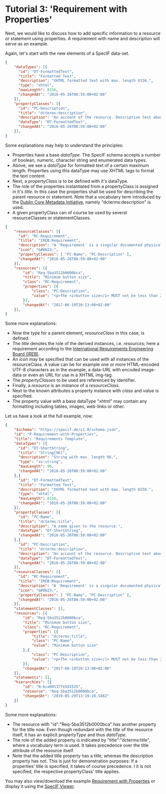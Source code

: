 # Tutorial 3: 'Requirement with Properties'

Next, we would like to discuss how to add specific information to a resource or statement using properties. A requirement with name and description will serve as an example.

Again, let's start with the new elements of a SpecIF data-set.

```json
{
    "dataTypes": [{
      "id": "DT-FormattedText",
      "title": "Formatted Text",
      "description": "XHTML formatted text with max. length 8156.",
      "type": "xhtml",
      "maxLength": 8156,
      "changedAt": "2016-05-26T08:59:00+02:00"
    }],
    "propertyClasses": [{
      "id": "PC-Description",
      "title": "dcterms:description",
      "description": "An account of the resource. Descriptive text about the resource represented as rich text in XHTML.",
      "dataType": "DT-FormattedText",
      "changedAt": "2016-05-26T08:59:00+02:00"
    }],
}
```

Some explanations may help to understand the principles:
- Properties have a base *dataType*. The SpecIF schema accepts a number of boolean, numeric, character string and enumerated data types.
- Above, we see a *dataType* for formatted text of a certain maximum length. Properties using this dataType may use XHTML tags to format the text content.
- Next, a *propertyClass* is to be defined with it's dataType. 
- The role of the properties instantiated from a propertyClass is assigned in it's *title*. In this case the properties shall be used for describing the parent resource or statement. Note that a vocabulary term introduced by the [Dublin Core Metadata Initiative](https://dublincore.org/), namely \"dcterms:description\" is used.
- A given propertyClass can of course be used by several resourceClasses or statementClasses.


```json
{
    "resourceClasses": [{
      "id": "RC-Requirement",
      "title": "IREB:Requirement",
      "description": "A 'Requirement' is a singular documented physical and functional need that a particular design, product or process must be able to perform.",
      "icon": "&#8623;",
      "propertyClasses": [ "PC-Name", "PC-Description" ],
      "changedAt": "2016-05-26T08:59:00+02:00"
    }],
    "resources": [{
        "id": "Req-5ba3512b0000bca",
        "title": "Minimum button size",
        "class": "RC-Requirement",
        "properties": [{
            "class": "PC-Description",
            "value": "<p>The <i>button size</i> MUST not be less than 2 cm in diameter.</p>"
        }],
        "changedAt": "2017-06-19T20:13:08+02:00"
    }],
}
```

Some more explanations:
- Now the type for a parent element, *resourceClass* in this case, is defined. 
- The *title* denotes the role of the derived instances, i.e. *resources*; here a requirement according to the [International Requirements Engineering Board (IREB)](https://www.ireb.org/de/).
- An *icon* may be specified that can be used with all instances of the resourceClass. A value can be for example one or more HTML-encoded UTF-8 characters as in the example, a data-URL with encoded image-data or even an URL for use in a XHTML img-tag.
- The *propertyClasses* to be used are referenced by identifier.
- Finally, a *resource* is an instance of a *resourceClass*.
- Next to the known attributes a property instance with *class* and *value* is specified.
- The property value with a base dataType \"xhtml\" may contain any formatting including tables, images, web-links or other.


Let us have a look at the full example, now:

```json
{
    "$schema": "https://specif.de/v1.0/schema.json",
    "id": "P-Requirement-with-Properties",
    "title": "Requirements Template",
    "dataTypes": [{
      "id": "DT-ShortString",
      "title": "String[96]",
      "description": "String with max. length 96.",
      "type": "xs:string",
      "maxLength": 96,
      "changedAt": "2016-05-26T08:59:00+02:00"
    },{
      "id": "DT-FormattedText",
      "title": "Formatted Text",
      "description": "XHTML formatted text with max. length 8156.",
      "type": "xhtml",
      "maxLength": 8156,
      "changedAt": "2016-05-26T08:59:00+02:00"
    }],
    "propertyClasses": [{
      "id": "PC-Name",
      "title": "dcterms:title",
      "description": "A name given to the resource.",
      "dataType": "DT-ShortString",
      "changedAt": "2016-05-26T08:59:00+02:00"
    },{
      "id": "PC-Description",
      "title": "dcterms:description",
      "description": "An account of the resource. Descriptive text about the resource represented as rich text in XHTML.",
      "dataType": "DT-FormattedText",
      "changedAt": "2016-05-26T08:59:00+02:00"
    }],
    "resourceClasses": [{
      "id": "RC-Requirement",
      "title": "IREB:Requirement",
      "description": "A 'Requirement' is a singular documented physical and functional need that a particular design, product or process must be able to perform.",
      "icon": "&#8623;",
      "propertyClasses": [ "PC-Name", "PC-Description" ],
      "changedAt": "2016-05-26T08:59:00+02:00"
    }],
    "statementClasses": [],
    "resources": [{
        "id": "Req-5ba3512b0000bca",
        "title": "Minimum button size",
        "class": "RC-Requirement",
        "properties": [{
            "title": "dcterms:title",
            "class": "PC-Name",
            "value": "Minimum button size"
        },{
            "class": "PC-Description",
            "value": "<p>The <i>button size</i> MUST not be less than 2 cm in diameter.</p>"
        }],
        "changedAt": "2017-06-19T20:13:08+02:00"
    }],
    "statements": [],
    "hierarchies": [{
        "id": "N-bca801377e3d1525",
        "resource": "Req-5ba3512b0000bca",
        "changedAt": "2019-05-29T13:19:28.546Z"
    }]
}
```

Some more explanations:
- The resource with \"id\":\"Req-5ba3512b0000bca\" has another property for the title now. Even though redundant with the *title* of the resource itself, it has an explicit *propertyType* and thus *dataType*.
- The role of the added property is indicated by \"title\":\"dcterms:title\", where a vocabulary term is used. It takes precedence over the title attribute of the resource itself.
- Note that the added title property has a title, whereas the description property has not. This is just for demonstration purposes: If a properties' title is specified, it takes of course precedence. I it is not specified, the respective propertyClass' title applies.


You may also view/download the example [Requirement with Properties](http://specif.de/examples/03_Requirement-with-Properties.specif "SpecIF Example \'Requirement with Properties\'") or display it using the [SpecIF Viewer](http://specif.de/apps/view.html#import=../examples/03_Requirement-with-Properties.specif).
